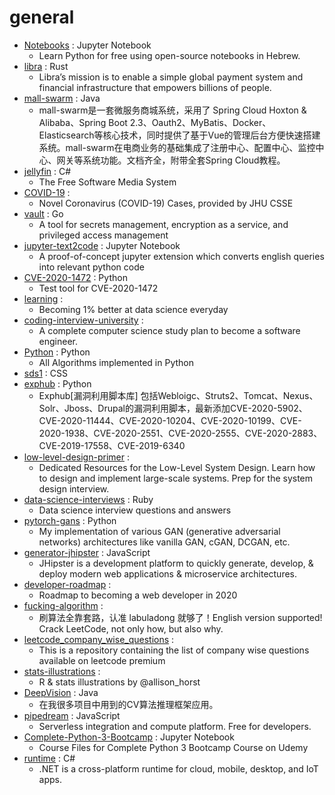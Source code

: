 # general
- [Notebooks](https://github.com/PythonFreeCourse/Notebooks) : Jupyter Notebook
  - Learn Python for free using open-source notebooks in Hebrew.
- [libra](https://github.com/libra/libra) : Rust
  - Libra’s mission is to enable a simple global payment system and financial infrastructure that empowers billions of people.
- [mall-swarm](https://github.com/macrozheng/mall-swarm) : Java
  - mall-swarm是一套微服务商城系统，采用了 Spring Cloud Hoxton & Alibaba、Spring Boot 2.3、Oauth2、MyBatis、Docker、Elasticsearch等核心技术，同时提供了基于Vue的管理后台方便快速搭建系统。mall-swarm在电商业务的基础集成了注册中心、配置中心、监控中心、网关等系统功能。文档齐全，附带全套Spring Cloud教程。
- [jellyfin](https://github.com/jellyfin/jellyfin) : C#
  - The Free Software Media System
- [COVID-19](https://github.com/CSSEGISandData/COVID-19) : 
  - Novel Coronavirus (COVID-19) Cases, provided by JHU CSSE
- [vault](https://github.com/hashicorp/vault) : Go
  - A tool for secrets management, encryption as a service, and privileged access management
- [jupyter-text2code](https://github.com/deepklarity/jupyter-text2code) : Jupyter Notebook
  - A proof-of-concept jupyter extension which converts english queries into relevant python code
- [CVE-2020-1472](https://github.com/SecuraBV/CVE-2020-1472) : Python
  - Test tool for CVE-2020-1472
- [learning](https://github.com/amitness/learning) : 
  - Becoming 1% better at data science everyday
- [coding-interview-university](https://github.com/jwasham/coding-interview-university) : 
  - A complete computer science study plan to become a software engineer.
- [Python](https://github.com/TheAlgorithms/Python) : Python
  - All Algorithms implemented in Python
- [sds1](https://github.com/devsuperior/sds1) : CSS
- [exphub](https://github.com/zhzyker/exphub) : Python
  - Exphub[漏洞利用脚本库] 包括Webloigc、Struts2、Tomcat、Nexus、Solr、Jboss、Drupal的漏洞利用脚本，最新添加CVE-2020-5902、CVE-2020-11444、CVE-2020-10204、CVE-2020-10199、CVE-2020-1938、CVE-2020-2551、CVE-2020-2555、CVE-2020-2883、CVE-2019-17558、CVE-2019-6340
- [low-level-design-primer](https://github.com/prasadgujar/low-level-design-primer) : 
  - Dedicated Resources for the Low-Level System Design. Learn how to design and implement large-scale systems. Prep for the system design interview.
- [data-science-interviews](https://github.com/alexeygrigorev/data-science-interviews) : Ruby
  - Data science interview questions and answers
- [pytorch-gans](https://github.com/gordicaleksa/pytorch-gans) : Python
  - My implementation of various GAN (generative adversarial networks) architectures like vanilla GAN, cGAN, DCGAN, etc.
- [generator-jhipster](https://github.com/jhipster/generator-jhipster) : JavaScript
  - JHipster is a development platform to quickly generate, develop, & deploy modern web applications & microservice architectures.
- [developer-roadmap](https://github.com/kamranahmedse/developer-roadmap) : 
  - Roadmap to becoming a web developer in 2020
- [fucking-algorithm](https://github.com/labuladong/fucking-algorithm) : 
  - 刷算法全靠套路，认准 labuladong 就够了！English version supported! Crack LeetCode, not only how, but also why.
- [leetcode_company_wise_questions](https://github.com/MysteryVaibhav/leetcode_company_wise_questions) : 
  - This is a repository containing the list of company wise questions available on leetcode premium
- [stats-illustrations](https://github.com/allisonhorst/stats-illustrations) : 
  - R & stats illustrations by @allison_horst
- [DeepVision](https://github.com/peng-zhihui/DeepVision) : Java
  - 在我很多项目中用到的CV算法推理框架应用。
- [pipedream](https://github.com/PipedreamHQ/pipedream) : JavaScript
  - Serverless integration and compute platform. Free for developers.
- [Complete-Python-3-Bootcamp](https://github.com/Pierian-Data/Complete-Python-3-Bootcamp) : Jupyter Notebook
  - Course Files for Complete Python 3 Bootcamp Course on Udemy
- [runtime](https://github.com/dotnet/runtime) : C#
  - .NET is a cross-platform runtime for cloud, mobile, desktop, and IoT apps.
